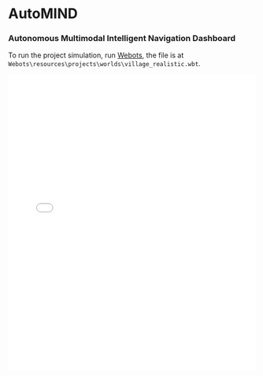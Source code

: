 # AutoMIND
### Autonomous Multimodal Intelligent Navigation Dashboard

To run the project simulation, run [Webots](Webots\resources\projects\worlds\village_realistic.wbt), the file is at `Webots\resources\projects\worlds\village_realistic.wbt`.

<iframe src="AutoMIND Report.pdf" width="100%" height="600" style="border: none;">
  <p>Your browser does not support iframes. You can <a href="AutoMIND Report.pdf">download the PDF</a> instead.</p>
</iframe>